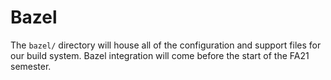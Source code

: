 # Bazel

The `bazel/` directory will house all of the configuration and support files for
our build system. Bazel integration will come before the start of the FA21
semester.
